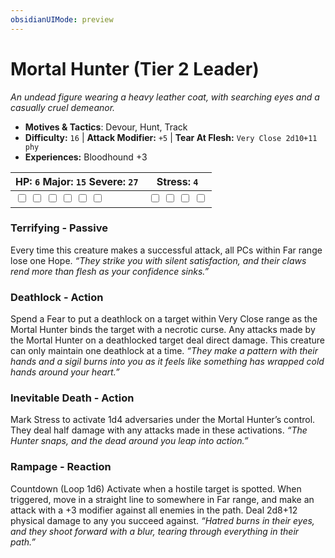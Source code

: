 ```yaml
---
obsidianUIMode: preview
---
```

# Mortal Hunter (Tier 2 Leader)

*An undead figure wearing a heavy leather coat, with searching eyes and a casually cruel demeanor.*

- **Motives & Tactics**: Devour, Hunt, Track
- **Difficulty:** `16` | **Attack Modifier:** `+5` | **Tear At Flesh:** `Very Close 2d10+11 phy`
- **Experiences:** Bloodhound +3

| HP: `6` Major: `15` Severe: `27` | Stress: `4` |
|--|--|
|  <input type="checkbox" unchecked id="ecae2348"> <input type="checkbox" unchecked id="65557372"> <input type="checkbox" unchecked id="8a76b2e3"> <input type="checkbox" unchecked id="7af878d7"> <input type="checkbox" unchecked id="61abd982"> <input type="checkbox" unchecked id="5a30c583"> |  <input type="checkbox" unchecked id="0092b6a4"> <input type="checkbox" unchecked id="0900962a"> <input type="checkbox" unchecked id="6ae620e5"> <input type="checkbox" unchecked id="f94e5111"> |

### Terrifying - Passive

Every time this creature makes a successful attack, all PCs within Far range lose one Hope. *“They strike you with silent satisfaction, and their claws rend more than flesh as your confidence sinks.”*

### Deathlock - Action

Spend a Fear to put a deathlock on a target within Very Close range as the Mortal Hunter binds the target with a necrotic curse. Any attacks made by the Mortal Hunter on a deathlocked target deal direct damage. This creature can only maintain one deathlock at a time. *“They make a pattern with their hands and a sigil burns into you as it feels like something has wrapped cold hands around your heart.”*

### Inevitable Death - Action

Mark Stress to activate 1d4 adversaries under the Mortal Hunter’s control. They deal half damage with any attacks made in these activations. *“The Hunter snaps, and the dead around you leap into action.”*

### Rampage - Reaction

Countdown (Loop 1d6) Activate when a hostile target is spotted. When triggered, move in a straight line to somewhere in Far range, and make an attack with a +3 modifier against all enemies in the path. Deal 2d8+12 physical damage to any you succeed against. *“Hatred burns in their eyes, and they shoot forward with a blur, tearing through everything in their path.”*


